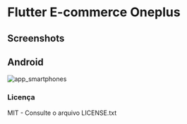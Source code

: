 # Flutter E-commerce Oneplus

## Screenshots
## Android
![app_smartphones](https://user-images.githubusercontent.com/11803107/179324977-b403b258-8ec0-44f2-bf35-580cec5c384a.jpeg)

### Licença
MIT - Consulte o arquivo LICENSE.txt
